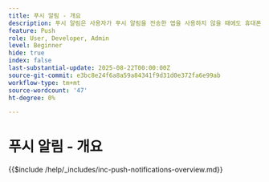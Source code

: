 ```yaml
---
title: 푸시 알림 - 개요
description: 푸시 알림은 사용자가 푸시 알림을 전송한 앱을 사용하지 않을 때에도 휴대폰, 태블릿 또는 컴퓨터에 표시되는 짧은 메시지입니다. 앱에서 "어깨를 톡톡 두드리기"하여 관심을 끌기 위한 방법입니다.
feature: Push
role: User, Developer, Admin
level: Beginner
hide: true
index: false
last-substantial-update: 2025-08-22T00:00:00Z
source-git-commit: e3bc8e24f6a8a59a84341f9d31d0e372fa6e99ab
workflow-type: tm+mt
source-wordcount: '47'
ht-degree: 0%

---
```



# 푸시 알림 - 개요

{{$include /help/_includes/inc-push-notifications-overview.md}}
